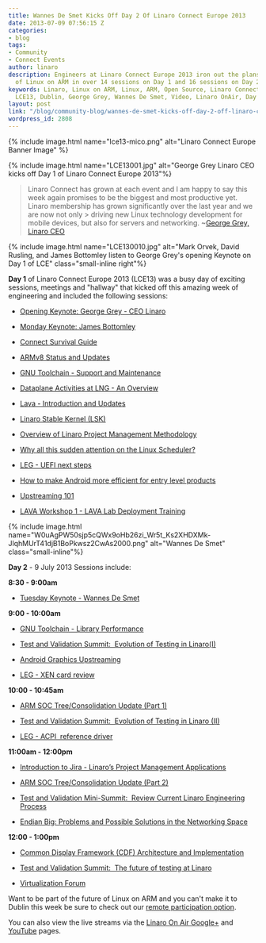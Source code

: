 ```yaml
---
title: Wannes De Smet Kicks Off Day 2 Of Linaro Connect Europe 2013
date: 2013-07-09 07:56:15 Z
categories:
- blog
tags:
- Community
- Connect Events
author: linaro
description: Engineers at Linaro Connect Europe 2013 iron out the plans for the future
  of Linux on ARM in over 14 sessions on Day 1 and 16 sessions on Day 2.
keywords: Linaro, Linux on ARM, Linux, ARM, Open Source, Linaro Connect Europe 2013,
  LCE13, Dublin, George Grey, Wannes De Smet, Video, Linaro OnAir, Day 1, Day 2
layout: post
link: "/blog/community-blog/wannes-de-smet-kicks-off-day-2-off-linaro-connect-europe-2013/"
wordpress_id: 2808
---
```


{% include image.html name="lce13-mico.png" alt="Linaro Connect Europe Banner Image" %}

{% include image.html name="LCE13001.jpg" alt="George Grey Linaro CEO kicks off Day 1 of Linaro Connect Europe 2013"%}

> Linaro Connect has grown at each event and I am happy to say this week again promises to be the biggest and most productive yet. Linaro membership has grown significantly over the last year and we are now not only > driving new Linux technology development for mobile devices, but also for servers and networking. ~[George Grey, Linaro CEO](/news/ceo-george-grey-opens-linaro-connect-europe-2013-lce13-dublin-ireland/)


{% include image.html name="LCE130010.jpg" alt="Mark Orvek, David Rusling, and James Bottomley listen to George Grey's opening Keynote on Day 1 of LCE" class="small-inline right"%}

**Day 1** of Linaro Connect Europe 2013 (LCE13) was a busy day of exciting sessions, meetings and "hallway" that kicked off this amazing week of engineering and included the following sessions:


  * [Opening Keynote: George Grey - CEO Linaro](http://lce-13.zerista.com/event/member/79585)


  * [Monday Keynote: James Bottomley](http://lce-13.zerista.com/event/member/79586)


  * [Connect Survival Guide](http://lce-13.zerista.com/event/member/79587)


  * [ARMv8 Status and Updates](http://lce-13.zerista.com/event/member/79588)


  * [GNU Toolchain - Support and Maintenance](http://lce-13.zerista.com/event/member/79590)


  * [Dataplane Activities at LNG - An Overview](http://lce-13.zerista.com/event/member/79596)


  * [Lava - Introduction and Updates](http://lce-13.zerista.com/event/member/79595)


  * [Linaro Stable Kernel (LSK)](http://lce-13.zerista.com/event/member/79592)


  * [Overview of Linaro Project Management Methodology](http://lce-13.zerista.com/event/member/79594)


  * [Why all this sudden attention on the Linux Scheduler?](http://lce-13.zerista.com/event/member/79597)


  * [LEG - UEFI next steps](http://lce-13.zerista.com/event/member/79593)


  * [How to make Android more efficient for entry level products](http://lce-13.zerista.com/event/member/79589)


  * [Upstreaming 101](http://lce-13.zerista.com/event/member/81058)


  * [LAVA Workshop 1 - LAVA Lab Deployment Training](http://lce-13.zerista.com/event/member/79618)


{% include image.html name="W0uAgPW50sjp5cQWx9oHb26zi_Wr5t_Ks2XHDXMk-JlqhMUrT41djB1BoPkwsz2CwAs2000.png" alt="Wannes De Smet" class="small-inline"%}


**Day 2** - 9 July 2013 Sessions include:

**8:30 - 9:00am**

  * [Tuesday Keynote - Wannes De Smet](http://lce-13.zerista.com/event/member/79608)


**9:00 - 10:00am**




  * [GNU Toolchain - Library Performance](http://lce-13.zerista.com/event/member/79611)


  * [Test and Validation Summit:  Evolution of Testing in Linaro(I)](http://lce-13.zerista.com/event/member/79630)


  * [Android Graphics Upstreaming](http://lce-13.zerista.com/event/member/79632)


  * [LEG - XEN card review](http://lce-13.zerista.com/event/member/81924)


**10:00 - 10:45am**




  * [ARM SOC Tree/Consolidation Update (Part 1)](http://lce-13.zerista.com/event/member/79609)


  * [Test and Validation Summit:  Evolution of Testing in Linaro (II)](http://lce-13.zerista.com/event/member/79633)


  * [LEG - ACPI  reference driver](http://lce-13.zerista.com/event/member/79610)


**11:00am - 12:00pm**




  * [Introduction to Jira - Linaro’s Project Management Applications](http://lce-13.zerista.com/event/member/79576)


  * [ARM SOC Tree/Consolidation Update (Part 2)](http://lce-13.zerista.com/event/member/79612)


  * [Test and Validation Mini-Summit:  Review Current Linaro Engineering Process](http://lce-13.zerista.com/event/member/79636)


  * [Endian Big: Problems and Possible Solutions in the Networking Space](http://lce-13.zerista.com/event/member/79613)


**12:00 - 1:00pm**




  * [Common Display Framework (CDF) Architecture and Implementation](http://lce-13.zerista.com/event/member/79619)


  * [Test and Validation Summit:  The future of testing at Linaro](http://lce-13.zerista.com/event/member/79639)


  * [Virtualization Forum](http://lce-13.zerista.com/event/member/80428)


Want to be part of the future of Linux on ARM and you can't make it to Dublin this week be sure to check out our [remote participation option](http://connect.linaro.org/lcu13/).

You can also view the live streams via the [Linaro On Air Google+](https://plus.google.com/u/0/116754366033915823792/posts) and [YouTube](http://www.youtube.com/user/LinaroOnAir) pages.
